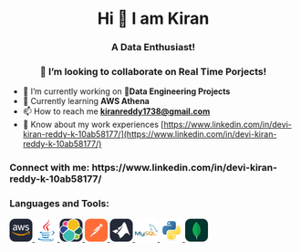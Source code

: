 <h1 align="center">Hi 👋 I am Kiran</h1>
<h3 align="center">A Data Enthusiast!</h3>
<h3 align="center">💞️ I’m looking to collaborate on Real Time Porjects!</h3>


- 🔭 I’m currently working on 👀**Data Engineering Projects**
- 🌱 Currently learning **AWS Athena**
- 📫 How to reach me **kiranreddy1738@gmail.com**
- 📄 Know about my work experiences [https://www.linkedin.com/in/devi-kiran-reddy-k-10ab58177/](https://www.linkedin.com/in/devi-kiran-reddy-k-10ab58177/)

<h3 align="left">Connect with me: https://www.linkedin.com/in/devi-kiran-reddy-k-10ab58177/ </h3>
<p align="left">
</p>

<h3 align="left">Languages and Tools:</h3>
<p align="left"> <a href="https://aws.amazon.com" target="_blank" rel="noreferrer"> <img src="https://github.com/tandpfun/skill-icons/blob/main/icons/AWS-Dark.svg" alt="aws" width="40" height="40" /> </a> <a href="https://www.java.com" target="_blank" rel="noreferrer"> <img src="https://raw.githubusercontent.com/devicons/devicon/master/icons/java/java-original.svg" alt="java" width="40" height="40" /> </a> <a href="https://www.elastic.co/" target="_blank" rel="noreferrer"> <img src="https://github.com/tandpfun/skill-icons/blob/main/icons/Elasticsearch-Dark.svg" alt="java" width="40" height="40" /> </a> <a href="https://www.postman.com/" target="_blank" rel="noreferrer"> <img src="https://github.com/tandpfun/skill-icons/blob/main/icons/Postman.svg" alt="java" width="40" height="40" /> </a> <a href="https://www.mathworks.com/products/matlab.html" target="_blank" rel="noreferrer"> <img src="https://github.com/tandpfun/skill-icons/blob/main/icons/Matlab-Dark.svg" alt="java" width="40" height="40" /> </a> <a href="https://www.mysql.com/" target="_blank" rel="noreferrer"> <img src="https://raw.githubusercontent.com/devicons/devicon/master/icons/mysql/mysql-original-wordmark.svg" alt="mysql" width="40" height="40" /> </a> <a href="https://www.python.org" target="_blank" rel="noreferrer"> <img src="https://raw.githubusercontent.com/devicons/devicon/master/icons/python/python-original.svg" alt="python" width="40" height="40" /> </a> <a href="https://www.mongodb.com/" target="_blank" rel="noreferrer"> <img src="https://github.com/tandpfun/skill-icons/blob/main/icons/MongoDB.svg" alt="java" width="40" height="40" /> </a> </p> 


<!---
Devikiran1738/Devikiran1738 is a ✨ special ✨ repository because its `README.md` (this file) appears on your GitHub profile.
You can click the Preview link to take a look at your changes.
--->

